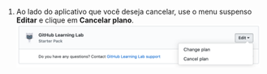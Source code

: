 1. Ao lado do aplicativo que você deseja cancelar, use o menu suspenso **Editar** e clique em **Cancelar plano**. ![Cancelar o link na seção Compras no Marketplace das configurações de faturamento da sua conta pessoal](/assets/images/help/marketplace/marketplace-edit-app-billing-settings.png)
